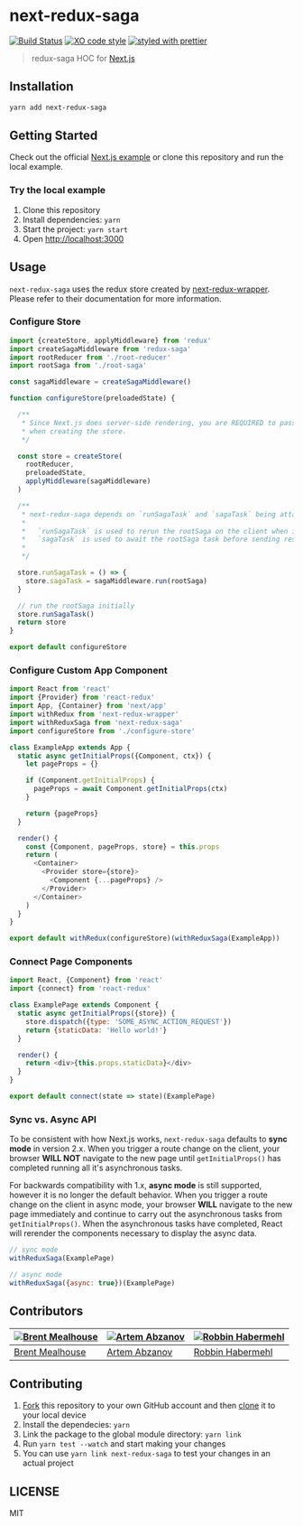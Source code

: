 # next-redux-saga

[![Build Status](https://travis-ci.org/bmealhouse/next-redux-saga.svg?branch=master)](https://travis-ci.org/bmealhouse/next-redux-saga)
[![XO code style](https://img.shields.io/badge/code_style-XO-5ed9c7.svg)](https://github.com/sindresorhus/xo)
[![styled with prettier](https://img.shields.io/badge/styled_with-prettier-ff69b4.svg)](https://github.com/prettier/prettier)

> redux-saga HOC for [Next.js](https://github.com/zeit/next.js/)

## Installation

```sh
yarn add next-redux-saga
```

## Getting Started

Check out the official [Next.js example](https://github.com/zeit/next.js/tree/canary/examples/with-redux-saga) or clone this repository and run the local example.

### Try the local example

1. Clone this repository
1. Install dependencies: `yarn`
1. Start the project: `yarn start`
1. Open [http://localhost:3000](http://localhost:3000)

## Usage

`next-redux-saga` uses the redux store created by [next-redux-wrapper](https://github.com/kirill-konshin/next-redux-wrapper). Please refer to their documentation for more information.

### Configure Store

```js
import {createStore, applyMiddleware} from 'redux'
import createSagaMiddleware from 'redux-saga'
import rootReducer from './root-reducer'
import rootSaga from './root-saga'

const sagaMiddleware = createSagaMiddleware()

function configureStore(preloadedState) {

  /**
   * Since Next.js does server-side rendering, you are REQUIRED to pass`preloadedState`
   * when creating the store.
   */

  const store = createStore(
    rootReducer,
    preloadedState,
    applyMiddleware(sagaMiddleware)
  )

  /**
   * next-redux-saga depends on `runSagaTask` and `sagaTask` being attached to the store.
   *
   *   `runSagaTask` is used to rerun the rootSaga on the client when in sync mode (default)
   *   `sagaTask` is used to await the rootSaga task before sending results to the client
   *
   */

  store.runSagaTask = () => {
    store.sagaTask = sagaMiddleware.run(rootSaga)
  }

  // run the rootSaga initially
  store.runSagaTask()
  return store
}

export default configureStore
```

### Configure Custom App Component

```js
import React from 'react'
import {Provider} from 'react-redux'
import App, {Container} from 'next/app'
import withRedux from 'next-redux-wrapper'
import withReduxSaga from 'next-redux-saga'
import configureStore from './configure-store'

class ExampleApp extends App {
  static async getInitialProps({Component, ctx}) {
    let pageProps = {}

    if (Component.getInitialProps) {
      pageProps = await Component.getInitialProps(ctx)
    }

    return {pageProps}
  }

  render() {
    const {Component, pageProps, store} = this.props
    return (
      <Container>
        <Provider store={store}>
          <Component {...pageProps} />
        </Provider>
      </Container>
    )
  }
}

export default withRedux(configureStore)(withReduxSaga(ExampleApp))
```

### Connect Page Components

```js
import React, {Component} from 'react'
import {connect} from 'react-redux'

class ExamplePage extends Component {
  static async getInitialProps({store}) {
    store.dispatch({type: 'SOME_ASYNC_ACTION_REQUEST'})
    return {staticData: 'Hello world!'}
  }

  render() {
    return <div>{this.props.staticData}</div>
  }
}

export default connect(state => state)(ExamplePage)
```

### Sync vs. Async API

To be consistent with how Next.js works, `next-redux-saga` defaults to **sync mode** in version 2.x. When you trigger a route change on the client, your browser **WILL NOT** navigate to the new page until `getInitialProps()` has completed running all it's asynchronous tasks.

For backwards compatibility with 1.x, **async mode** is still supported, however it is no longer the default behavior. When you trigger a route change on the client in async mode, your browser **WILL** navigate to the new page immediately and continue to carry out the asynchronous tasks from `getInitialProps()`. When the asynchronous tasks have completed, React will rerender the components necessary to display the async data.

```js
// sync mode
withReduxSaga(ExamplePage)

// async mode
withReduxSaga({async: true})(ExamplePage)
```

## Contributors

| [![Brent Mealhouse](https://github.com/bmealhouse.png?size=100)](https://github.com/bmealhouse) | [![Artem Abzanov](https://github.com/JerryCauser.png?size=100)](https://github.com/JerryCauser) | [![Robbin Habermehl](https://github.com/RobbinHabermehl.png?size=100)](https://github.com/RobbinHabermehl) |
| ----------------------------------------------------------------------------------------------- | ----------------------------------------------------------------------------------------------- | ---------------------------------------------------------------------------------------------------------- |
| [Brent Mealhouse](https://github.com/bmealhouse)                                                | [Artem Abzanov](https://github.com/JerryCauser)                                                 | [Robbin Habermehl](https://github.com/RobbinHabermehl)                                                     |

## Contributing

1. [Fork](https://help.github.com/articles/fork-a-repo/) this repository to your own GitHub account and then [clone](https://help.github.com/articles/cloning-a-repository/) it to your local device
1. Install the dependecies: `yarn`
1. Link the package to the global module directory: `yarn link`
1. Run `yarn test --watch` and start making your changes
1. You can use `yarn link next-redux-saga` to test your changes in an actual project

## LICENSE

MIT
